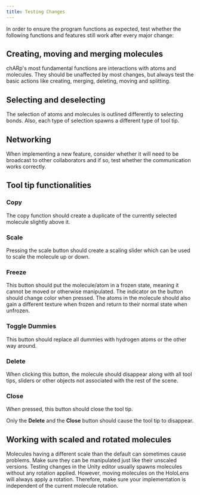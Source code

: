 ```yaml
---
title: Testing Changes
---
```


In order to ensure the program functions as expected, test whether the following functions and features still work after every major change:

## Creating, moving and merging molecules
chARp's most fundamental functions are interactions with atoms and molecules. 
They should be unaffected by most changes, but always test the basic actions like creating, merging, deleting, moving and splitting.

## Selecting and deselecting
The selection of atoms and molecules is outlined differently to selecting bonds.
Also, each type of selection spawns a different type of tool tip.

## Networking
When implementing a new feature, consider whether it will need to be broadcast to other collaborators and if so, test whether the communication works correctly.

## Tool tip functionalities

### Copy
The copy function should create a duplicate of the currently selected molecule slightly above it.

### Scale
Pressing the scale button should create a scaling slider which can be used to scale the molecule up or down.

### Freeze
This button should put the molecule/atom in a frozen state, meaning it cannot be moved or otherwise manipulated.
The indicator on the button should change color when pressed. 
The atoms in the molecule should also gain a different texture when frozen and return to their normal state when unfrozen.

### Toggle Dummies
This button should replace all dummies with hydrogen atoms or the other way around.

### Delete
When clicking this button, the molecule should disappear along with all tool tips, sliders or other objects not associated with the rest of the scene.

### Close
When pressed, this button should close the tool tip.

Only the **Delete** and the **Close** button should cause the tool tip to disappear.

## Working with scaled and rotated molecules
Molecules having a different scale than the default can sometimes cause problems.
Make sure they can be manipulated just like their unscaled versions.
Testing changes in the Unity editor usually spawns molecules without any rotation applied.
However, moving molecules on the HoloLens will always apply a rotation.
Therefore, make sure your implementation is independent of the current molecule rotation.
